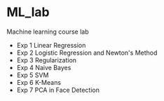 # ML_lab
Machine learning course lab
- Exp 1 Linear Regression
- Exp 2 Logistic Regression and Newton's Method
- Exp 3 Regularization
- Exp 4 Naive Bayes
- Exp 5 SVM
- Exp 6 K-Means
- Exp 7 PCA in Face Detection
